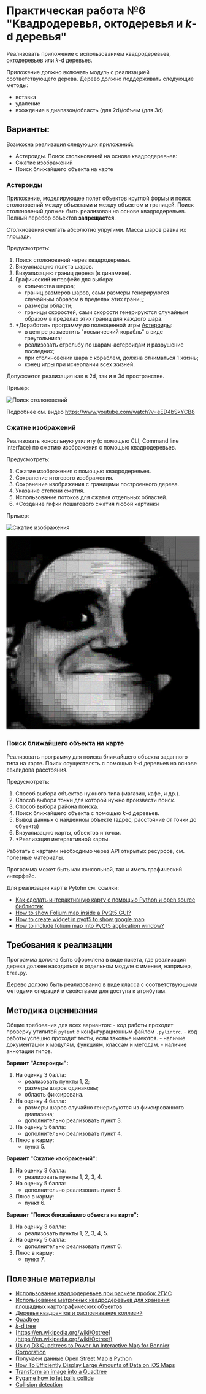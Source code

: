 # Практическая работа №6 "Квадродеревья, октодеревья и *k*-d деревья"

Реализовать приложение с использованием квадродеревьев, октодеревьев или
*k*-d деревьев.

Приложение должно включать модуль с реализацией соответствующего дерева.
Дерево должно поддерживать следующие методы:
- вставка
- удаление
- вхождение в диапазон/область (для 2d)/объем (для 3d)

## Варианты:

Возможна реализация следующих приложений:
- Астероиды. Поиск столкновений на основе квадродеревьев:
- Сжатие изображений
- Поиск ближайшего объекта на карте

### Астероиды

Приложение, моделирующее полет объектов круглой формы и поиск столкновений
между объектами и между объектом и границей. Поиск столкновений должен быть
реализован на основе квадродеревьев. Полный перебор объектов **запрещается**.

Столкновения считать абсолютно упругими. Масса шаров равна их площади.

Предусмотреть:
1. Поиск столкновений через квадродеревья.
2. Визуализацию полета шаров.
3. Визуализацию границ дерева (в динамике).
4. Графический интерфейс для выбора:
    - количества шаров;
    - границ размеров шаров, сами размеры генерируются случайным образом в
    пределах этих границ;
    - размеры области;
    - границы скоростей, сами скорости генерируются случайным образом в
    пределах этих границ для каждого шара.
5. *Доработать программу до полноценной игры
[Астероиды](https://ru.wikipedia.org/wiki/Asteroids):
    - в центре разместить "космический корабль" в виде треугольника;
    - реализовать стрельбу по шарам-астероидам и разрушение последних;
    - при столкновении шара с кораблем, должна отниматься 1 жизнь;
    - конец игры при исчерпании всех жизней.

Допускается реализация как в 2d, так и в 3d пространстве.

Пример:

![Поиск столкновений](https://hsto.org/getpro/habr/post_images/59e/237/20a/59e23720a19b3109d80e62c6d2d539a0.gif)

Подробнее см. видео https://www.youtube.com/watch?v=eED4bSkYCB8

### Сжатие изображений

Реализовать консольную утилиту (с помощью CLI, Command line interface) по
сжатию изображения с помощью квадродеревьев.

Предусмотреть:
1. Сжатие изображения с помощью квадродеревьев.
2. Сохранение итогового изображения.
3. Сохранение изображения с границами построенного дерева.
4. Указание степени сжатия.
5. Использование потоков для сжатия отдельных областей.
6. *Создание гифки пошагового сжатия любой картинки

Пример:

![Сжатие изображения](https://upload.wikimedia.org/wikipedia/commons/d/d7/Quadtree_compression_of_an_image.gif)

![Сжатие изображения](../../image/image_comp.gif)

### Поиск ближайшего объекта на карте

Реализовать программу для поиска ближайшего объекта заданного типа на карте.
Поиск осуществлять с помощью *k*-d деревьев на основе евклидова расстояния.

Предусмотреть:
1. Способ выбора объектов нужного типа (магазин, кафе, и др.).
2. Способ выбора точки для которой нужно произвести поиск.
3. Способ выбора района поиска.
4. Поиск ближайшего объекта с помощью *k*-d деревьев.
5. Вывод данных о найденном объекте (адрес, расстояние от точки до объекта)
6. Визуализацию карты, объектов и точки.
7. *Реализация интерактивной карты.

Работать с картами необходимо через API открытых ресурсов, см. полезные
материалы.

Программа может быть как консольной, так и иметь графический интерфейс.

Для реализации карт в Pytohn см. ссылки:
- [Как сделать интерактивную карту с помощью Python и open source библиотек](https://habr.com/ru/company/skillfactory/blog/521840/)
- [How to show Folium map inside a PyQt5 GUI?](https://stackoverflow.com/questions/58590199/how-to-show-folium-map-inside-a-pyqt5-gui)
- [How to create widget in pyqt5 to show google map](https://stackoverflow.com/questions/53627316/how-to-create-widget-in-pyqt5-to-show-google-map)
- [How to include folium map into PyQt5 application window?](https://stackoverflow.com/questions/60437182/how-to-include-folium-map-into-pyqt5-application-window)

##  Требования к реализации

Программа должна быть оформлена в виде пакета, где реализация дерева должен
находиться в отдельном модуле с именем, например, `tree.py`.

Дерево должно быть реализованно в виде класса с соответствующими методами
операций и свойствами для доступа к атрибутам.

<!-- ## Входные и выходные данные -->

## Методика оценивания

Общие требования для всех вариантов:
    - код работы проходит проверку утилитой `pylint` с конфигурационным
    файлом `.pylintrc`.
    - код работы успешно проходит тесты, если таковые имеются.
    - наличие документации к модулям, функциям, классам и методам.
    - наличие аннотации типов.

**Вариант "Астероиды":**
1. На оценку 3 балла:
    - реализовать пункты 1, 2;
    - размеры шаров одинаковы;
    - область фиксирована.
2. На оценку 4 балла:
    - размеры шаров случайно генерируются из фиксированного диапазона;
    - дополнительно реализовать пункт 3.
3. На оценку 5 балла:
    - дополнительно реализовать пункт 4.
4. Плюс в карму:
    - пункт 5.

**Вариант "Сжатие изображений":**
1. На оценку 3 балла:
    - реализовать пункты 1, 2, 3, 4.
2. На оценку 5 балла:
    - дополнительно реализовать пункт 5.
3. Плюс в карму:
    - пункт 6.

**Вариант "Поиск ближайшего объекта на карте":**
1. На оценку 3 балла:
    - реализовать пункты 1, 2, 3, 4, 5.
2. На оценку 5 балла:
    - дополнительно реализовать пункт 6.
3. Плюс в карму:
    - пункт 7.


## Полезные материалы

- [Использование квадродеревьев при расчёте пробок 2ГИС](https://habr.com/ru/company/2gis/blog/205742/)
- [Использование матричных квадродеревьев для хранения площадных картографических объектов](http://www.swsys.ru/index.php?page=article&id=632)
- [Деревья квадрантов и распознавание коллизий](https://habr.com/ru/post/473066/)
- [Quadtree](https://en.wikipedia.org/wiki/Quadtree)
- [*k*-d tree](https://en.wikipedia.org/wiki/K-d_tree)
- [https://en.wikipedia.org/wiki/Octree](https://en.wikipedia.org/wiki/Octree/)
- [Using D3 Quadtrees to Power An Interactive Map for Bonnier Corporation](https://www.phase2technology.com/blog/using-d3-quadtrees)
- [Получаем данные Open Street Map в Python](https://nuancesprog.ru/p/6248/)
- [How To Efficiently Display Large Amounts of Data on iOS Maps](https://thoughtbot.com/blog/how-to-handle-large-amounts-of-data-on-maps)
- [Transform an image into a Quadtree](https://medium.com/analytics-vidhya/transform-an-image-into-a-quadtree-39b3aa6e019a)
- [Pygame how to let balls collide](https://stackoverflow.com/questions/63145493/pygame-how-to-let-balls-collide)
- [Collision detection](https://en.wikipedia.org/wiki/Collision_detection)
